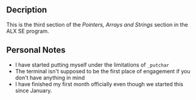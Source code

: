 ## Decription
This is the third section of the _Pointers, Arrays and Strings_ section in the ALX SE program.

## Personal Notes
* I have started putting myself under the limitations of `_putchar`
* The terminal isn't supposed to be the first place of engagement if you don't have anything in mind
* I have finished my first month officially even though we started this since January.
